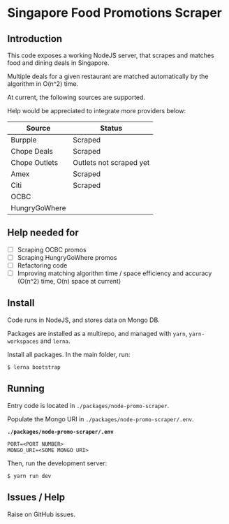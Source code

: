 # Singapore Food Promotions Scraper

## Introduction

This code exposes a working NodeJS server, that scrapes and matches food and dining deals in Singapore.

Multiple deals for a given restaurant are matched automatically by the algorithm in O(n^2) time.

At current, the following sources are supported.

Help would be appreciated to integrate more providers below:

| Source        | Status                  |
| ------------- | ----------------------- |
| Burpple       | Scraped                 |
| Chope Deals   | Scraped                 |
| Chope Outlets | Outlets not scraped yet |
| Amex          | Scraped                 |
| Citi          | Scraped                 |
| OCBC          |                         |
| HungryGoWhere |                         |

## Help needed for

- [ ] Scraping OCBC promos
- [ ] Scraping HungryGoWhere promos
- [ ] Refactoring code
- [ ] Improving matching algorithm time / space efficiency and accuracy (O(n^2) time, O(n) space at current)

## Install

Code runs in NodeJS, and stores data on Mongo DB.

Packages are installed as a multirepo, and managed with `yarn`, `yarn-workspaces` and `lerna`.

Install all packages. In the main folder, run:

```
$ lerna bootstrap
```

## Running

Entry code is located in `./packages/node-promo-scraper`.

Populate the Mongo URI in `./packages/node-promo-scraper/.env`.

**`./packages/node-promo-scraper/.env`**

```
PORT=<PORT NUMBER>
MONGO_URI=<SOME MONGO URI>
```

Then, run the development server:

```
$ yarn run dev
```

## Issues / Help

Raise on GitHub issues.

